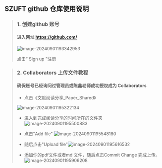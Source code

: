 ## SZUFT github 仓库使用说明

>  ###  1. 创建github 账号
>
> #### 进入网址 https://github.com/
>
> ![image-20240901193342953](C:\Users\64939\AppData\Roaming\Typora\typora-user-images\image-20240901193342953.png)
>
> 点击“ Sign up ”注册





>### 2. Collaborators 上传文件教程
>
>#### 确保账号已经询问过管理员或陈鑫老师成功授权成为 Collaborators
>
>* 点击《文献阅读分享_Paper_Shared》
>
>![image-20240901195322134](C:\Users\64939\AppData\Roaming\Typora\typora-user-images\image-20240901195322134.png)
>
>* 进入到完成阅读分享的时间所在的文件夹![image-20240901195500883](C:\Users\64939\AppData\Roaming\Typora\typora-user-images\image-20240901195500883.png)
>
>* 点击”Add file" ![image-20240901195548180](C:\Users\64939\AppData\Roaming\Typora\typora-user-images\image-20240901195548180.png)
>
>* 随后点击"Upload file"![image-20240901195616532](C:\Users\64939\AppData\Roaming\Typora\typora-user-images\image-20240901195616532.png)
>
>* 添加你的pdf文件或者md 文件，随后点击Commit Change 完成上传。
>  ![image-20240901195906208](C:\Users\64939\AppData\Roaming\Typora\typora-user-images\image-20240901195906208.png)
>
>  
